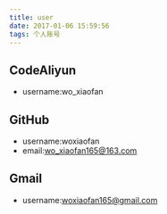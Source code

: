 ```yaml
---
title: user
date: 2017-01-06 15:59:56
tags: 个人账号
---
```

## CodeAliyun  
- username:wo_xiaofan 
 
## GitHub  
- username:woxiaofan  
- email:wo_xiaofan165@163.com  

## Gmail  
- username:woxiaofan165@gmail.com